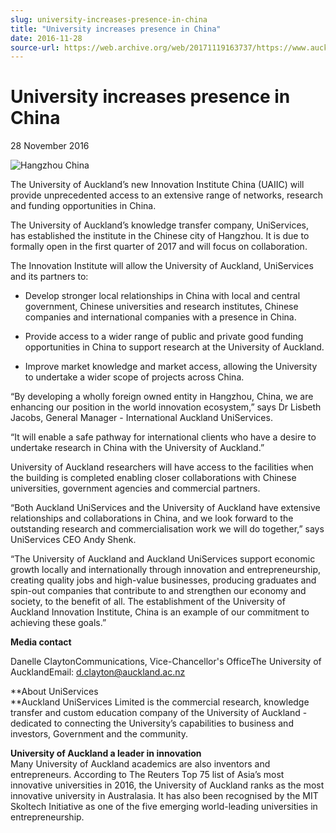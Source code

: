 ```yaml
---
slug: university-increases-presence-in-china
title: "University increases presence in China"
date: 2016-11-28
source-url: https://web.archive.org/web/20171119163737/https://www.auckland.ac.nz/en/about/news-events-and-notices/news/news-2016/11/university-increases-presence-in-china.html
---
```

University increases presence in China
======================================

28 November 2016

![Hangzhou China](https://www.auckland.ac.nz/en/about/news-events-and-notices/news/news-2016/11/university-increases-presence-in-china/_jcr_content/par/textimage/image.img.jpg/1480274367179.jpg "Hangzhou China")

The University of Auckland’s new Innovation Institute China (UAIIC) will provide unprecedented access to an extensive range of networks, research and funding opportunities in China.

The University of Auckland’s knowledge transfer company, UniServices, has established the institute in the Chinese city of Hangzhou. It is due to formally open in the first quarter of 2017 and will focus on collaboration.

The Innovation Institute will allow the University of Auckland, UniServices and its partners to:

*   Develop stronger local relationships in China with local and central government, Chinese universities and research institutes, Chinese companies and international companies with a presence in China.
    
*   Provide access to a wider range of public and private good funding opportunities in China to support research at the University of Auckland.
    
*   Improve market knowledge and market access, allowing the University to undertake a wider scope of projects across China.
    

“By developing a wholly foreign owned entity in Hangzhou, China, we are enhancing our position in the world innovation ecosystem,” says Dr Lisbeth Jacobs, General Manager - International Auckland UniServices.

“It will enable a safe pathway for international clients who have a desire to undertake research in China with the University of Auckland.”

University of Auckland researchers will have access to the facilities when the building is completed enabling closer collaborations with Chinese universities, government agencies and commercial partners.  
  

“Both Auckland UniServices and the University of Auckland have extensive relationships and collaborations in China, and we look forward to the outstanding research and commercialisation work we will do together,” says UniServices CEO Andy Shenk.  
  

“The University of Auckland and Auckland UniServices support economic growth locally and internationally through innovation and entrepreneurship, creating quality jobs and high-value businesses, producing graduates and spin-out companies that contribute to and strengthen our economy and society, to the benefit of all. The establishment of the University of Auckland Innovation Institute, China is an example of our commitment to achieving these goals.”

**Media contact**

Danelle ClaytonCommunications, Vice-Chancellor's OfficeThe University of AucklandEmail: [d.clayton@auckland.ac.nz](mailto:d.clayton@auckland.ac.nz) 

**About UniServices  
**Auckland UniServices Limited is the commercial research, knowledge transfer and custom education company of the University of Auckland - dedicated to connecting the University’s capabilities to business and investors, Government and the community.

**University of Auckland a leader in innovation**  
Many University of Auckland academics are also inventors and entrepreneurs. According to The Reuters Top 75 list of Asia’s most innovative universities in 2016, the University of Auckland ranks as the most innovative university in Australasia. It has also been recognised by the MIT Skoltech Initiative as one of the five emerging world-leading universities in entrepreneurship.